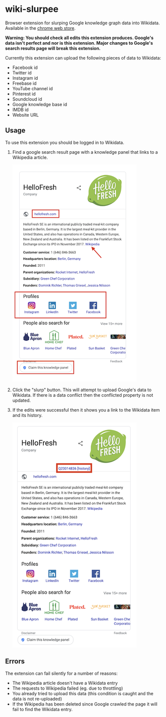 # wiki-slurpee
Browser extension for slurping Google knowledge graph data into Wikidata. Available in the [chrome web store](https://chrome.google.com/webstore/detail/wiki-slurpee/fkgnbcdfnibcnbgloagfdgdfncccilnc).

**Warning: You should check all edits this extension produces. Google's data isn't perfect and nor is this extension. Major changes to Google's search results page will break this extension.**


Currently this extension can upload the following pieces of data to Wikidata:

* Facebook id
* Twitter id
* Instagram id
* Freebase id
* YouTube channel id
* Pinterest id
* Soundcloud id
* Google knowledge base id
* IMDB id
* Website URL


## Usage
To use this extension you should be logged in to Wikidata.

1. Find a google search result page with a knowledge panel that links to a Wikipedia article.

    ![Annotated info-box result](infobox.png)
    
2. Click the "slurp" button. This will attempt to upload Google's data to Wikidata. If there is a data conflict then the conflicted property is not updated.
3. If the edits were successful then it shows you a link to the Wikidata item and its history.

    ![Info-box result after edits](infobox_post.png)


## Errors

The extension can fail silently for a number of reasons:

* The Wikipedia article doesn't have a Wikidata entry
* The requests to Wikipedia failed (eg. due to throttling)
* You already tried to upload this data (this condition is caught and the data is not re-uploaded)
* If the Wikipedia has been deleted since Google crawled the page it will fail to find the Wikidata entry.
